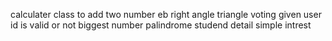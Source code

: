 calculater
class to add two number
eb
right angle triangle
voting
given user id is valid or not
biggest number
palindrome
studend detail
simple intrest
